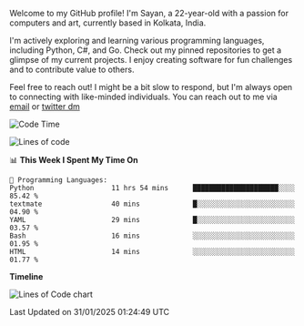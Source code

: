 Welcome to my GitHub profile! I'm Sayan, a 22-year-old with a passion for computers and art, currently based in Kolkata, India.

I'm actively exploring and learning various programming languages, including Python, C#, and Go. Check out my pinned repositories to get a glimpse of my current projects. I enjoy creating software for fun challenges and to contribute value to others.

Feel free to reach out! I might be a bit slow to respond, but I'm always open to connecting with like-minded individuals. You can reach out to me via [email](mailto:me@sayanbiswas.in) or [twitter dm](https://twitter.com/TheDankDel)

<!--START_SECTION:waka-->
![Code Time](http://img.shields.io/badge/Code%20Time-2%2C052%20hrs%2053%20mins-blue)

![Lines of code](https://img.shields.io/badge/From%20Hello%20World%20I%27ve%20Written-6.6%20million%20lines%20of%20code-blue)

📊 **This Week I Spent My Time On** 

```text
💬 Programming Languages: 
Python                   11 hrs 54 mins      █████████████████████░░░░   85.42 % 
textmate                 40 mins             █░░░░░░░░░░░░░░░░░░░░░░░░   04.90 % 
YAML                     29 mins             █░░░░░░░░░░░░░░░░░░░░░░░░   03.57 % 
Bash                     16 mins             ░░░░░░░░░░░░░░░░░░░░░░░░░   01.95 % 
HTML                     14 mins             ░░░░░░░░░░░░░░░░░░░░░░░░░   01.77 % 
```

**Timeline**

![Lines of Code chart](https://raw.githubusercontent.com/Dank-del/Dank-del/main/assets/bar_graph.png)


 Last Updated on 31/01/2025 01:24:49 UTC
<!--END_SECTION:waka-->
